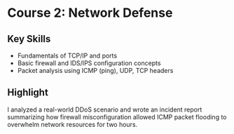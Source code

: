 # Course 2: Network Defense

## Key Skills
- Fundamentals of TCP/IP and ports
- Basic firewall and IDS/IPS configuration concepts
- Packet analysis using ICMP (ping), UDP, TCP headers

## Highlight
I analyzed a real-world DDoS scenario and wrote an incident report summarizing how firewall misconfiguration allowed ICMP packet flooding to overwhelm network resources for two hours.
